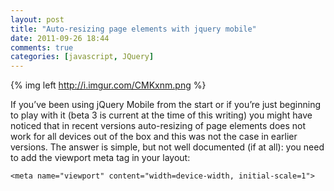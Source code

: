 ```yaml
---
layout: post
title: "Auto-resizing page elements with jquery mobile"
date: 2011-09-26 18:44
comments: true
categories: [javascript, JQuery]
---
```


{% img left http://i.imgur.com/CMKxnm.png %}

If you’ve been using jQuery Mobile from the start or if you’re just beginning to play with it
(beta 3 is current at the time of this writing) you might have noticed that in recent versions
auto-resizing of page elements does not work for all devices out of the box and this was not the
case in earlier versions. The answer is simple, but not well documented (if at all):
you need to add the viewport meta tag in your layout:

```
<meta name="viewport" content="width=device-width, initial-scale=1">
```

